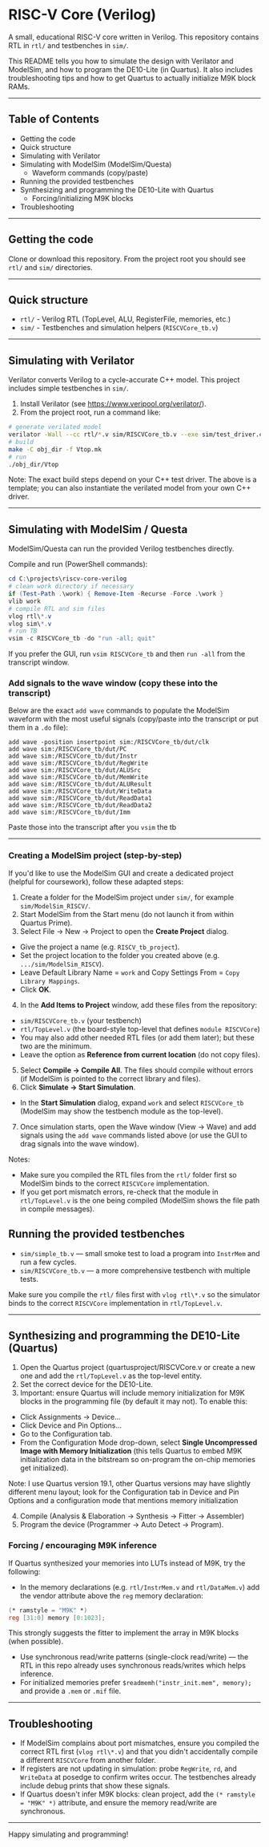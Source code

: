 # RISC-V Core (Verilog)

A small, educational RISC-V core written in Verilog. This repository contains RTL in `rtl/` and testbenches in `sim/`.

This README tells you how to simulate the design with Verilator and ModelSim, and how to program the DE10-Lite (in Quartus). It also includes troubleshooting tips and how to get Quartus to actually initialize M9K block RAMs.

---

## Table of Contents

- Getting the code
- Quick structure
- Simulating with Verilator
- Simulating with ModelSim (ModelSim/Questa)
  - Waveform commands (copy/paste)
- Running the provided testbenches
- Synthesizing and programming the DE10-Lite with Quartus
  - Forcing/initializing M9K blocks
- Troubleshooting

---

## Getting the code

Clone or download this repository. From the project root you should see `rtl/` and `sim/` directories.

---

## Quick structure

- `rtl/` - Verilog RTL (TopLevel, ALU, RegisterFile, memories, etc.)
- `sim/` - Testbenches and simulation helpers (`RISCVCore_tb.v`)

---

## Simulating with Verilator

Verilator converts Verilog to a cycle-accurate C++ model. This project includes simple testbenches in `sim/`.

1. Install Verilator (see https://www.veripool.org/verilator/).
2. From the project root, run a command like:

```bash
# generate verilated model
verilator -Wall --cc rtl/*.v sim/RISCVCore_tb.v --exe sim/test_driver.cpp
# build
make -C obj_dir -f Vtop.mk
# run
./obj_dir/Vtop
```

Note: The exact build steps depend on your C++ test driver. The above is a template; you can also instantiate the verilated model from your own C++ driver.

---

## Simulating with ModelSim / Questa

ModelSim/Questa can run the provided Verilog testbenches directly.

Compile and run (PowerShell commands):

```powershell
cd C:\projects\riscv-core-verilog
# clean work directory if necessary
if (Test-Path .\work) { Remove-Item -Recurse -Force .\work }
vlib work
# compile RTL and sim files
vlog rtl\*.v
vlog sim\*.v
# run TB
vsim -c RISCVCore_tb -do "run -all; quit"
```

If you prefer the GUI, run `vsim RISCVCore_tb` and then `run -all` from the transcript window.

### Add signals to the wave window (copy these into the transcript)

Below are the exact `add wave` commands to populate the ModelSim waveform with the most useful signals (copy/paste into the transcript or put them in a `.do` file):

```
add wave -position insertpoint sim:/RISCVCore_tb/dut/clk
add wave sim:/RISCVCore_tb/dut/PC
add wave sim:/RISCVCore_tb/dut/Instr
add wave sim:/RISCVCore_tb/dut/RegWrite
add wave sim:/RISCVCore_tb/dut/ALUSrc
add wave sim:/RISCVCore_tb/dut/MemWrite
add wave sim:/RISCVCore_tb/dut/ALUResult
add wave sim:/RISCVCore_tb/dut/WriteData
add wave sim:/RISCVCore_tb/dut/ReadData1
add wave sim:/RISCVCore_tb/dut/ReadData2
add wave sim:/RISCVCore_tb/dut/Imm
```

Paste those into the transcript after you `vsim` the tb

---

### Creating a ModelSim project (step-by-step)

If you'd like to use the ModelSim GUI and create a dedicated project (helpful for coursework), follow these adapted steps:

1. Create a folder for the ModelSim project under `sim/`, for example `sim/ModelSim_RISCV/`.
2. Start ModelSim from the Start menu (do not launch it from within Quartus Prime).
3. Select File → New → Project to open the **Create Project** dialog.
  - Give the project a name (e.g. `RISCV_tb_project`).
  - Set the project location to the folder you created above (e.g. `.../sim/ModelSim_RISCV`).
  - Leave Default Library Name = `work` and Copy Settings From = `Copy Library Mappings`.
  - Click **OK**.
4. In the **Add Items to Project** window, add these files from the repository:
  - `sim/RISCVCore_tb.v` (your testbench)
  - `rtl/TopLevel.v` (the board-style top-level that defines `module RISCVCore`)
  - You may also add other needed RTL files (or add them later); but these two are the minimum.
  - Leave the option as **Reference from current location** (do not copy files).
5. Select **Compile → Compile All**. The files should compile without errors (if ModelSim is pointed to the correct library and files).
6. Click **Simulate → Start Simulation**.
  - In the **Start Simulation** dialog, expand `work` and select `RISCVCore_tb` (ModelSim may show the testbench module as the top-level).
7. Once simulation starts, open the Wave window (View → Wave) and add signals using the `add wave` commands listed above (or use the GUI to drag signals into the wave window).

Notes:
- Make sure you compiled the RTL files from the `rtl/` folder first so ModelSim binds to the correct `RISCVCore` implementation.
- If you get port mismatch errors, re-check that the module in `rtl/TopLevel.v` is the one being compiled (ModelSim shows the file path in compile messages).


## Running the provided testbenches

- `sim/simple_tb.v` — small smoke test to load a program into `InstrMem` and run a few cycles.
- `sim/RISCVCore_tb.v` — a more comprehensive testbench with multiple tests.

Make sure you compile the `rtl/` files first with `vlog rtl\*.v` so the simulator binds to the correct `RISCVCore` implementation in `rtl/TopLevel.v`.

---

## Synthesizing and programming the DE10-Lite (Quartus)

1. Open the Quartus project (quartusproject/RISCVCore.v or create a new one and add the `rtl/TopLevel.v` as the top-level entity.
2. Set the correct device for the DE10-Lite.
3. Important: ensure Quartus will include memory initialization for M9K blocks in the programming file (by default it may not). To enable this:

- Click Assignments → Device...
- Click Device and Pin Options...
- Go to the Configuration tab.
- From the Configuration Mode drop-down, select **Single Uncompressed Image with Memory Initialization** (this tells Quartus to embed M9K initialization data in the bitstream so on-program the on-chip memories get initialized). 

Note: I use Quartus version 19.1, other Quartus versions may have slightly different menu layout; look for the Configuration tab in Device and Pin Options and a configuration mode that mentions memory initialization

4. Compile (Analysis & Elaboration -> Synthesis -> Fitter -> Assembler)
5. Program the device (Programmer -> Auto Detect -> Program).

### Forcing / encouraging M9K inference

If Quartus synthesized your memories into LUTs instead of M9K, try the following:

- In the memory declarations (e.g. `rtl/InstrMem.v` and `rtl/DataMem.v`) add the vendor attribute above the `reg` memory declaration:

```verilog
(* ramstyle = "M9K" *)
reg [31:0] memory [0:1023];
```

This strongly suggests the fitter to implement the array in M9K blocks (when possible).

- Use synchronous read/write patterns (single-clock read/write) — the RTL in this repo already uses synchronous reads/writes which helps inference.
- For initialized memories prefer `$readmemh("instr_init.mem", memory);` and provide a `.mem` or `.mif` file.

---

## Troubleshooting

- If ModelSim complains about port mismatches, ensure you compiled the correct RTL first (`vlog rtl\*.v`) and that you didn't accidentally compile a different `RISCVCore` from another folder.
- If registers are not updating in simulation: probe `RegWrite`, `rd`, and `WriteData` at posedge to confirm writes occur. The testbenches already include debug prints that show these signals.
- If Quartus doesn't infer M9K blocks: clean project, add the `(* ramstyle = "M9K" *)` attribute, and ensure the memory read/write are synchronous.

---

Happy simulating and programming!
